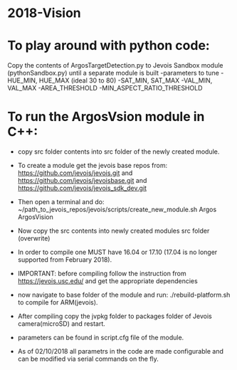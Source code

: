 # 2018-Vision 
# To play around with python code:
Copy the contents of ArgosTargetDetection.py to Jevois Sandbox module (pythonSandbox.py) until a separate module is built
-parameters to tune
-HUE_MIN, HUE_MAX (ideal 30 to 80)
-SAT_MIN, SAT_MAX 
-VAL_MIN, VAL_MAX
-AREA_THRESHOLD
-MIN_ASPECT_RATIO_THRESHOLD


# To run the ArgosVsion module in C++:
- copy src folder contents into src folder of the newly created module.
- To create a module get the jevois base repos from: https://github.com/jevois/jevois.git and https://github.com/jevois/jevoisbase.git and https://github.com/jevois/jevois_sdk_dev.git

- Then open a terminal and do: ~/path_to_jevois_repos/jevois/scripts/create_new_module.sh Argos ArgosVision
- Now copy the src contents into newly created modules src folder (overwrite)
- In order to compile one MUST have 16.04 or 17.10 (17.04 is no longer supported from February 2018).
- IMPORTANT: before compiling follow the instruction from https://jevois.usc.edu/ and get the appropriate dependencies
- now navigate to base folder of the module and run: ./rebuild-platform.sh to compile for ARM(jevois).
- After compiling copy the jvpkg folder to packages folder of Jevois camera(microSD) and restart.
- parameters can be found in script.cfg file of the module.
- As of 02/10/2018 all parametrs in the code are made configurable and can be modified via serial commands on the fly.

